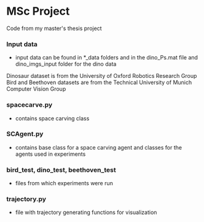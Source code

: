 # MSc Project

Code from my master's thesis project

### Input data

- input data can be found in *_data folders and in the dino_Ps.mat file and dino_imgs_input folder for the dino data

Dinosaur dataset is from the University of Oxford Robotics Research Group
Bird and Beethoven datasets are from the Technical University of Munich Computer Vision Group

### spacecarve.py

- contains space carving class

### SCAgent.py

- contains base class for a space carving agent and classes for the agents used in experiments

### bird_test, dino_test, beethoven_test

- files from which experiments were run

### trajectory.py

- file with trajectory generating functions for visualization

